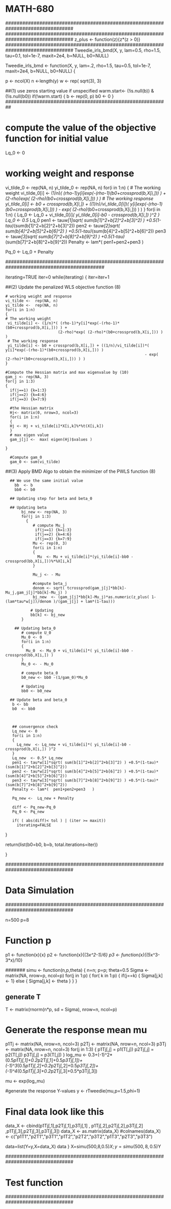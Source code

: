 # MATH-680

################################################################################
################################################################################
z_plus <- function(z){z*(z > 0)}
################################################################################
Tweedie_irls_bmd(X, y, lam=0.5, rho=1.5, tau=0.1, tol=1e-7, maxit=2e4, b=NULL, b0=NULL)

Tweedie_irls_bmd <- function(X, y, lam=.2, rho=1.5, tau=0.5, tol=1e-7, maxit=2e4, b=NULL, b0=NULL)
{

  p <- ncol(X)
  n <-length(y)
  w <- rep( sqrt(3), 3)
  
  ##(1) use zeros starting value if unspecified
  warm.start<- (!is.null(b)) & (!is.null(b0))
  if(!warm.start)
  {
    b <- rep(0, p)
    b0 <- 0
  }
  ##########################################################
  # compute the value of the objective function for initial value
  Lq_0 <- 0
  # working weight and response
  vi_tilde_0 <-  rep(NA, n)
  yi_tilde_0 <-  rep(NA, n)
  for(i in 1:n)
  {
    # The working weight
    vi_tilde_0[i] <- (1/n)*( (rho-1)*y[i]*exp(-(rho-1)*(b0+crossprod(b,X[i,])) ) +
                             (2-rho)*exp( (2-rho)*(b0+crossprod(b,X[i,])) )      )
    # The working response
    yi_tilde_0[i] <- b0 + crossprod(b,X[i,]) + ((1/n)/vi_tilde_0[i])*( y[i]*exp(-(rho-1)*(b0+crossprod(b,X[i,])) )
                                                                 - exp( (2-rho)*(b0+crossprod(b,X[i,])) ) )
  }
  for(i in 1:n)
  {
    Lq_0  <- Lq_0 + vi_tilde_0[i]*( yi_tilde_0[i]-b0 - crossprod(b,X[i,]) )^2
  }
  Lq_0  <- 0.5* Lq_0 
  pen1 <- tau*w[1]*sqrt( sum(b[1]^2+b[2]^2+b[3]^2) ) +0.5*(1-tau)*(sum(b[1]^2+b[2]^2+b[3]^2))
  pen2 <- tau*w[2]*sqrt( sum(b[4]^2+b[5]^2+b[6]^2) ) +0.5*(1-tau)*(sum(b[4]^2+b[5]^2+b[6]^2))
  pen3 <- tau*w[3]*sqrt( sum(b[7]^2+b[8]^2+b[9]^2) ) +0.5*(1-tau)*(sum(b[7]^2+b[8]^2+b[9]^2))
  Penalty <- lam*(  pen1+pen2+pen3   )
  
  Pq_0 <-  Lq_0 + Penalty
  
  ###########################################################################################
  
  iterating=TRUE
  iter=0
  while(iterating)
  {
    iter=iter+1
  
  ##(2) Update the penalized WLS objective function (8)

    # working weight and response
    vi_tilde <-  rep(NA, n)
    yi_tilde <-  rep(NA, n)
    for(i in 1:n)
    {
    # The working weight
     vi_tilde[i] <- (1/n)*( (rho-1)*y[i]*exp(-(rho-1)*(b0+crossprod(b,X[i,])) ) +
                           (2-rho)*exp( (2-rho)*(b0+crossprod(b,X[i,])) )      )
     # The working response
     yi_tilde[i] <- b0 + crossprod(b,X[i,]) + ((1/n)/vi_tilde[i])*( y[i]*exp(-(rho-1)*(b0+crossprod(b,X[i,])) )
                                                                 - exp( (2-rho)*(b0+crossprod(b,X[i,])) ) )
    }

    #Compute the Hessian matrix and max eigenvalue by (10)
    gam_j <- rep(NA, 3)
    for(j in 1:3)
    {
      if(j==1) {k=1:3}
      if(j==2) {k=4:6}
      if(j==3) {k=7:9}

      #the Hessian matrix
      Hj<- matrix(0, nrow=3, ncol=3)
      for(i in 1:n)
      {
      Hj <- Hj + vi_tilde[i]*X[i,k]%*%t(X[i,k])
      }
      # max eigen value
      gam_j[j] <-  max( eigen(Hj)$values )

    }

      #Compute gam_0
      gam_0 <- sum(vi_tilde)


  ##(3) Apply BMD Algo to obtain the minimizer of the PWLS function (8)

      ## We use the same initial value
        bb  <- b
        bb0 <- b0

      ## Updating step for beta and beta_0
      
      ## Updating beta
           bj_new <- rep(NA, 3)
           for(j in 1:3)
             {
                # compute Mu_j
                 if(j==1) {k=1:3}
                 if(j==2) {k=4:6}
                 if(j==3) {k=7:9}
                Mu <- rep(0, 3)
                for(i in 1:n)
                {
                  Mu  <- Mu + vi_tilde[i]*(yi_tilde[i]-bb0 - crossprod(bb,X[i,]))%*%X[i,k]
                }

                Mu_j <- - Mu

                #compute beta_j
                denom <- sqrt( tcrossprod(gam_j[j]*bb[k]-Mu_j,gam_j[j]*bb[k]-Mu_j) )
                bj_new  <- (gam_j[j]*bb[k]-Mu_j)*as.numeric(z_plus( 1-(lam*tau*w[j])/denom )/(gam_j[j] + lam*(1-tau)))
                
               # Updating
               bb[k] <- bj_new
           }
           
        ## Updating beta_0 
           # compute U_0
           Mu_0 <- 0
           for(i in 1:n)
           {
             Mu_0  <- Mu_0 + vi_tilde[i]*( yi_tilde[i]-bb0 - crossprod(bb,X[i,]) )
           }
           Mu_0 <- - Mu_0
           
           # compute beta_0 
           b0_new <- bb0 -(1/gam_0)*Mu_0
           
           # Updating
           bb0 <- b0_new
           
      ## Update beta and beta_0
       b <- bb
       b0  <- bb0
       
       
     
       ## convergence check
       Lq_new <- 0
       for(i in 1:n)
       {
         Lq_new  <- Lq_new + vi_tilde[i]*( yi_tilde[i]-b0 - crossprod(b,X[i,]) )^2
       }
       Lq_new  <- 0.5* Lq_new 
       pen1 <- tau*w[1]*sqrt( sum(b[1]^2+b[2]^2+b[3]^2) ) +0.5*(1-tau)*(sum(b[1]^2+b[2]^2+b[3]^2))
       pen2 <- tau*w[2]*sqrt( sum(b[4]^2+b[5]^2+b[6]^2) ) +0.5*(1-tau)*(sum(b[4]^2+b[5]^2+b[6]^2))
       pen3 <- tau*w[3]*sqrt( sum(b[7]^2+b[8]^2+b[9]^2) ) +0.5*(1-tau)*(sum(b[7]^2+b[8]^2+b[9]^2))
       Penalty <- lam*(  pen1+pen2+pen3   )
       
       Pq_new <-  Lq_new + Penalty
       
       diff <- Pq_new-Pq_0
       Pq_0 <- Pq_new
       
       if( ( abs(diff)< tol ) | (iter >= maxit)) 
         iterating=FALSE
       
       
  }
  
  
  return(list(b0=b0, b=b, total.iterations=iter))      
           
}



################################################################################
# Data Simulation
################################################################################

n=500
p=8
# Function p

p1 <- function(x){x}
p2 <- function(x){(3*x^2-1)/6}
p3 <- function(x){(5*x^3-3*x)/10}


#######
simu <- function(n,p,theta)
{
n=n; p=p; theta=0.5
Sigma <- matrix(NA, nrow=p, ncol=p)
for(j in 1:p)
{
for( k in 1:p)
{
  if(j==k) { Sigma[j,k] <- 1}
  else
  { Sigma[j,k] <- theta }
}
}
## generate T
T <-  matrix(rnorm(n*p, sd = Sigma), nrow=n, ncol=p)

# Generate the response mean mu
p1Tj <- matrix(NA, nrow=n, ncol=3)
p2Tj <- matrix(NA, nrow=n, ncol=3)
p3Tj <- matrix(NA, nrow=n, ncol=3)
for(j in 1:3)
{
   p1Tj[,j] = p1(T[,j])
   p2Tj[,j] = p2(T[,j])
   p3Tj[,j] = p3(T[,j])
}
log_mu <- 0.3+(-1)^2*(0.5*p1Tj[,1]+0.2*p2Tj[,1]+0.5*p3Tj[,1])+
              (-1)^3*(0.5*p1Tj[,2]+0.2*p2Tj[,2]+0.5*p3Tj[,2])+
              (-1)^4*(0.5*p1Tj[,3]+0.2*p2Tj[,3]+0.5*p3Tj[,3])

mu <- exp(log_mu)

#generate the response Y-values
 y  <- rTweedie(mu,p=1.5,phi=1)

# Final data look like this
 data_X <- cbind(p1Tj[,1],p2Tj[,1],p3Tj[,1] , p1Tj[,2],p2Tj[,2],p3Tj[,2] ,p1Tj[,3],p2Tj[,3],p3Tj[,3])
 data_X <- as.matrix(data_X)
 #colnames(data_X) <- c("p1T1","p2T1","p3T1","p1T2","p2T2","p3T2","p1T3","p2T3","p3T3")

 data=list(Y=y,X=data_X)
 data
}
 X=simu(500,8,0.5)$X ; y=simu(500,8,0.5)$Y



################################################################################
# Test function
################################################################################
